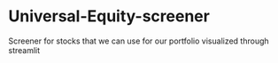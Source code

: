 # Universal-Equity-screener
Screener for stocks that we can use for our portfolio visualized through streamlit
